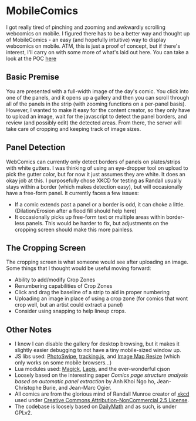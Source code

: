 # MobileComics
I got really tired of pinching and zooming and awkwardly scrolling webcomics on mobile. I figured there has to be a better way and thought up of MobileComics - an easy (and hopefully intuitive) way to display webcomics on mobile. ATM, this is just a proof of concept, but if there's interest, I'll carry on with some more of what's laid out here. You can take a look at the POC [here](http://fouriertransformer.github.io/MobileComics/)

## Basic Premise
You are presented with a full-width image of the day's comic. You click into one of the panels, and it opens up a gallery and then you can scroll through all of the panels in the strip (with zooming functions on a per-panel basis). However, I wanted to make it easy for the content creator, so they only have to upload an image, wait for the javascript to detect the panel borders, and review (and possibly edit) the detected areas. From there, the server will take care of cropping and keeping track of image sizes.

## Panel Detection
WebComics can currently only detect borders of panels on plates/strips with white gutters. I was thinking of using an eye-dropper tool on upload to pick the gutter color, but for now it just assumes they are white. It does an okay job at this. I purposefully chose XKCD for testing as Randall usually stays within a border (which makes detection easy), but will occasionally have a free-form panel. It currently faces a few issues:
* If a comic extends past a panel or a border is odd, it can choke a little. (Dilation/Erosion after a flood fill should help here)
* It occasionally picks up free-form text or multiple areas within border-less panels. This would be harder to fix, but adjustments on the cropping screen should make this more painless.

## The Cropping Screen
The cropping screen is what someone would see after uploading an image. Some things that I thought would be useful moving forward:
* Ability to add/modify Crop Zones
* Renumbering capabilities of Crop Zones
* Click and drag the baseline of a strip to aid in proper numbering
* Uploading an image in place of using a crop zone (for comics that wont crop well, but an artist could extract a panel)
* Consider using snapping to help lineup crops.

## Other Notes
* I know I can disable the gallery for desktop browsing, but it makes it slightly easier debugging to not have a tiny mobile-sized window up.
* JS libs used: [PhotoSwipe](http://photoswipe.com/), [tracking.js](https://trackingjs.com/), and [Image Map Resize](https://github.com/davidjbradshaw/image-map-resizer) (which only works on some mobile browsers...)
* Lua modules used: [Magick](https://github.com/leafo/magick), [Lapis](http://leafo.net/lapis/), and the ever-wonderful cjson
* Loosely based on the interesting paper *Comics page structure analysis based on automatic panel extraction* by Anh Khoi Ngo ho, Jean-Christophe Burie, and Jean-Marc Ogier.
* All comics are from the glorious mind of Randall Munroe creator of [xkcd](http://xkcd.com) used under [Creative Commons Attribution-NonCommercial 2.5 License](http://creativecommons.org/licenses/by-nc/2.5/).
* The codebase is loosely based on [DailyMath](https://github.com/FourierTransformer/DailyMath) and as such, is under GPLv2.
